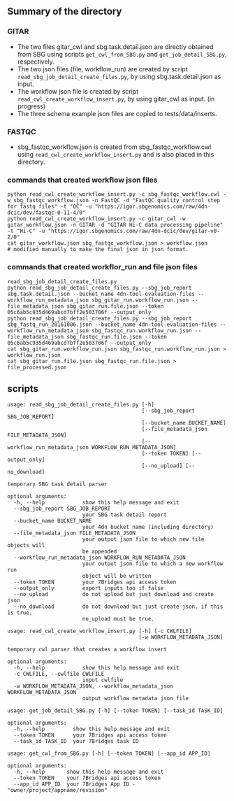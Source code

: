 ## Summary of the directory
### GITAR
* The two files gitar_cwl and sbg.task.detail.json are directly obtained from SBG using scripts `get_cwl_from_SBG.py` and `get_job_detail_SBG.py`, respectively.
* The two json files (file, workflow_run) are created by script `read_sbg_job_detail_create_files.py`, by using sbg.task.detail.json as input. 
* The workflow json file is created by script `read_cwl_create_workflow_insert.py`, by using gitar_cwl as input. (in progress)
* The three schema example json files are copied to tests/data/inserts.


### FASTQC
* sbg_fastqc_workflow.json is created from sbg_fastqc_workflow.cwl using `read_cwl_create_workflow_insert.py` and is also placed in this directory.


### commands that created workflow json files
```
python read_cwl_create_workflow_insert.py -c sbg_fastqc_workflow.cwl -w sbg_fastqc_workflow.json -n FastQC -d "FastQC quality control step for fastq files" -t "QC" -u "https://igor.sbgenomics.com/raw/4dn-dcic/dev/fastqc-0-11-4/0"
python read_cwl_create_workflow_insert.py -c gitar_cwl -w gitar_workflow.json -n GITAR -d "GITAR Hi-C data processing pipeline" -t "Hi-C" -u "https://igor.sbgenomics.com/raw/4dn-dcic/dev/gitar-v0-2/0"
cat gitar_workflow.json sbg_fastqc_workflow.json > workflow.json
# modified manually to make the final json in json format.
```


### commands that created workflor_run and file json files
```
read_sbg_job_detail_create_files.py
python read_sbg_job_detail_create_files.py --sbg_job_report sbg.task.detail.json --bucket_name 4dn-tool-evaluation-files --workflow_run_metadata_json sbg_gitar_run.workflow_run.json --file_metadata_json sbg_gitar_run.file.json --token 05c6ab5c935d469abcd7bff2e503706f --output_only
python read_sbg_job_detail_create_files.py --sbg_job_report sbg_fastq_run_20161006.json --bucket_name 4dn-tool-evaluation-files --workflow_run_metadata_json sbg_fastqc_run.workflow_run.json --file_metadata_json sbg_fastqc_run.file.json --token 05c6ab5c935d469abcd7bff2e503706f --output_only
cat sbg_gitar_run.workflow_run.json sbg_fastqc_run.workflow_run.json > workflow_run.json
cat sbg_gitar_run.file.json sbg_fastqc_run.file.json > file_processed.json
```



## scripts
```
usage: read_sbg_job_detail_create_files.py [-h]
                                           [--sbg_job_report SBG_JOB_REPORT]
                                           [--bucket_name BUCKET_NAME]
                                           [--file_metadata_json FILE_METADATA_JSON]
                                           [--workflow_run_metadata_json WORKFLOW_RUN_METADATA_JSON]
                                           [--token TOKEN] [--output_only]
                                           [--no_upload] [--no_download]

temporary SBG task detail parser

optional arguments:
  -h, --help            show this help message and exit
  --sbg_job_report SBG_JOB_REPORT
                        your SBG task detail report
  --bucket_name BUCKET_NAME
                        your 4dn bucket name (including directory)
  --file_metadata_json FILE_METADATA_JSON
                        your output json file to which new file objects will
                        be appended
  --workflow_run_metadata_json WORKFLOW_RUN_METADATA_JSON
                        your output json file to which a new workflow run
                        object will be written
  --token TOKEN         your 7Bridges api access token
  --output_only         export inputs too if false
  --no_upload           do not upload but just download and create json
  --no_download         do not download but just create json. if this is true,
                        no_upload must be true.
```

```
usage: read_cwl_create_workflow_insert.py [-h] [-c CWLFILE]
                                          [-w WORKFLOW_METADATA_JSON]

temporary cwl parser that creates a workflow insert

optional arguments:
  -h, --help            show this help message and exit
  -c CWLFILE, --cwlfile CWLFILE
                        input cwlfile
  -w WORKFLOW_METADATA_JSON, --workflow_metadata_json WORKFLOW_METADATA_JSON
                        output workflow metadata json file
```

```
usage: get_job_detail_SBG.py [-h] [--token TOKEN] [--task_id TASK_ID]

optional arguments:
  -h, --help         show this help message and exit
  --token TOKEN      your 7Bridges api access token
  --task_id TASK_ID  your 7Bridges task ID
```

```
usage: get_cwl_from_SBG.py [-h] [--token TOKEN] [--app_id APP_ID]

optional arguments:
  -h, --help       show this help message and exit
  --token TOKEN    your 7Bridges api access token
  --app_id APP_ID  your 7Bridges App ID - "owner/project/appname/revision"
```

